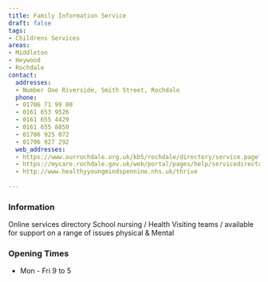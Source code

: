 ```yaml
---
title: Family Information Service
draft: false
tags:
- Childrens Services
areas:
- Middleton
- Heywood
- Rochdale
contact:
  addresses:
  - Number One Riverside, Smith Street, Rochdale
  phone:
  - 01706 71 99 00
  - 0161 653 9526
  - 0161 655 4429
  - 0161 655 8850
  - 01706 925 072
  - 01706 927 292
  web_addresses:
  - https://www.ourrochdale.org.uk/kb5/rochdale/directory/service.page?id=EcjSw10viws
  - https://mycare.rochdale.gov.uk/web/portal/pages/help/servicedirectory/c/childrensdirectory
  - http://www.healthyyoungmindspennine.nhs.uk/thrive 
  
---
```


### Information
Online services directory
School nursing / Health Visiting teams / available for support on a range of issues physical & Mental 

### Opening Times
* Mon - Fri  9 to 5

